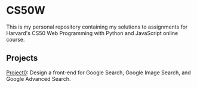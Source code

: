 # CS50W
This is my personal repository containing my solutions to assignments for Harvard's CS50 Web Programming with Python and JavaScript online course. 

## Projects
[Project0](https://github.com/piyush9923/CS50W/tree/master/Project_0): Design a front-end for Google Search, Google Image Search, and Google Advanced Search.
